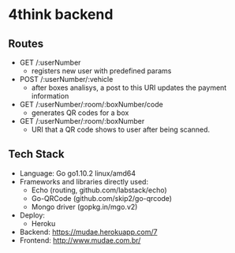 # 4think backend

## Routes

- GET /:userNumber
    - registers new user with predefined params
- POST /:userNumber/:vehicle
    - after boxes analisys, a post to this URI updates the payment information
- GET /:userNumber/:room/:boxNumber/code
    - generates QR codes for a box
- GET /:userNumber/:room/:boxNumber
    - URI that a QR code shows to user after being scanned.


## Tech Stack

- Language: Go go1.10.2 linux/amd64
- Frameworks and libraries directly used: 
    - Echo (routing, github.com/labstack/echo)
    - Go-QRCode (github.com/skip2/go-qrcode)
    - Mongo driver (gopkg.in/mgo.v2)
- Deploy:
    - Heroku
- Backend: https://mudae.herokuapp.com/7
- Frontend: http://www.mudae.com.br/